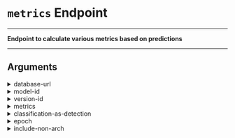 # `metrics` Endpoint

---

**Endpoint to calculate various metrics based on predictions**

---

## Arguments

<details>
<summary>database-url</summary>


_URL of the database (wrapper)_

Argument type: str

Numer of arguments: A single value.

This argument is mandatory and must be given.

This argument has no default value.

There are no additional constraints on this argument.

</details>


<details>
<summary>model-id</summary>


_ID of the model from which predictions must be fetched_

Argument type: str

Numer of arguments: A single value.

This argument is mandatory and must be given.

This argument has no default value.

There are no additional constraints on this argument.

</details>


<details>
<summary>version-id</summary>


_ID of the model version from which predictions must be fetched_

Argument type: str

Numer of arguments: A single value.

This argument is mandatory and must be given.

This argument has no default value.

There are no additional constraints on this argument.

</details>


<details>
<summary>metrics</summary>


_JSON describing which metrics should be calculated_

Argument type: object

Numer of arguments: A single value.

This argument is mandatory and must be given.

This argument has no default value.

There are no additional constraints on this argument.

</details>


<details>
<summary>classification-as-detection</summary>


_Evaluate detection performance of a classification model_

Argument type: bool

Numer of arguments: A single value.

This argument is optional

Default value: False.

There are no additional constraints on this argument.

</details>


<details>
<summary>epoch</summary>


_Epoch to evaluate metrics at. Either an epoch, `last`, `stopping-point`, or `all`_

Argument type: str

Numer of arguments: A single value.

This argument is mandatory and must be given.

This argument has no default value.

There are no additional constraints on this argument.

</details>


<details>
<summary>include-non-arch</summary>


_Include the non-architectural class as a class in Classification3_

Argument type: bool

Numer of arguments: A single value.

This argument is optional

Default value: False.

There are no additional constraints on this argument.

</details>
